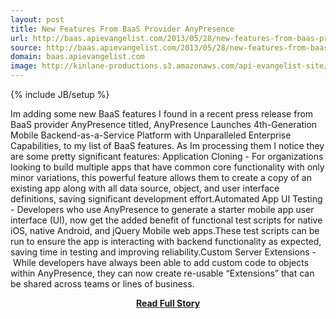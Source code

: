 ```yaml
---
layout: post
title: New Features From BaaS Provider AnyPresence
url: http://baas.apievangelist.com/2013/05/28/new-features-from-baas-provider-anypresence/
source: http://baas.apievangelist.com/2013/05/28/new-features-from-baas-provider-anypresence/
domain: baas.apievangelist.com
image: http://kinlane-productions.s3.amazonaws.com/api-evangelist-site/blog/anypresense-logo.png
---
```

{% include JB/setup %}<p>Im adding some new BaaS features I found in a recent press release from BaaS provider AnyPresence titled, AnyPresence Launches 4th-Generation Mobile Backend-as-a-Service Platform with Unparalleled Enterprise Capabilities, to my list of BaaS features. As Im processing them I notice they are some pretty significant features: Application Cloning - For organizations looking to build multiple apps that have common core functionality with only minor variations, this powerful feature allows them to create a copy of an existing app along with all data source, object, and user interface definitions, saving significant development effort.Automated App UI Testing - Developers who use AnyPresence to generate a starter mobile app user interface (UI), now get the added benefit of functional test scripts for native iOS, native Android, and jQuery Mobile web apps.These test scripts can be run to ensure the app is interacting with backend functionality as expected, saving time in testing and improving reliability.Custom Server Extensions - While developers have always been able to add custom code to objects within AnyPresence, they can now create re-usable “Extensions” that can be shared across teams or lines of business.</p>
<center><p><a href="http://baas.apievangelist.com/2013/05/28/new-features-from-baas-provider-anypresence/" style='padding:25px; font-sze:18px; font-weight: bold;'>Read Full Story</a></p></center>

